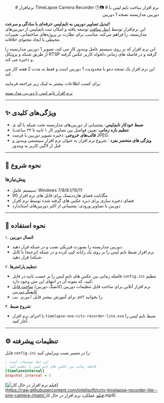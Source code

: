 <p align="right">
# نرم‌افزار TimeLapse Camera Recorder 🕒📷
# نرم افزار ساخت تایم لپس با دوربین مداربسته نسخه  1 دوربین

**تبدیل تصاویر دوربین به تایم‌لپس حرفه‌ای با سادگی و سرعت!**  
این نرم‌افزار توسط [اینتل سافت](https://intellsoft.ir) توسعه یافته و امکان ثبت تایم‌لپس از دوربین‌های مداربسته، را فراهم می‌کند. مناسب برای نظارت بر پروژه‌های ساختمانی، تغییرات محیطی یا ایجاد محتوای خلاقانه.

این نرم افزار که بر روی سیستم عامل ویندوز کار می کند، تصویر 1 دوربین مداربسته را از طریق شبکه و پروتکل RTSP گرفته و در فاصله های زمانی دلخواه کاربر عکس گرفته و ذخیره می کند.

این نرم افزار یک نسخه دمو با محدودیت 1 دوربین است و فقط به مدت 2 هفته کار می کند.

برای کسب اطلاعات بیشتر به لینک زیر مراجعه فرمایید.

[نرم افزار تایم لپس با دوربین مداربسته](https://intellsoft.ir/product/timelapse-camera-recorder/)


---

## ✨ ویژگی‌های کلیدی
- **ضبط خودکار تایم‌لپس**: پشتیبانی از دوربین‌های مداربسته تحت شبکه یا آی ی
- **تنظیم بازه زمانی**: تعیین فواصل بین تصاویر (از ۱ ثانیه تا ۲۴ ساعت).
- **قالب‌های خروجی**: ذخیره تصویر دوربین با فرمت‌ JPEG.
- **ویژگی های منحصر بفرد** : شروع نرم افزار به عنوان نرم افزار سیستمی ویندوز و قبل از لاگین کاربر به ویندوز
---

## 🚀 نحوه شروع
### پیش‌نیازها
- سیستم عامل: Windows 7/8/8.1/10/11
- 90 مگابایت فضای هارددیسک برای فایل های نرم افزار
- فضای ذخیره سازی برای ذیره عکس های گرفته شده توسط نرم افزار
- دوربین یا تصاویر ورودی: پشتیبانی از اکثر دوربین‌های استاندارد

---

## 📸 نحوه استفاده
۱. **اتصال دوربین**:  
   - دوربین مداربسته را بصورت فیزیکی نصب و در شبکه قرار دهید.
   - نرم افزار ضبط تایم لپس را بر روی یک رایانه کپی کرده و در شبکه (ترجیحا با کابل شبکه) قرار دهید.

۲. **تنظیم پارامترها**:  
   - فاصله زمانی بین عکس های تایم لپس را بر حسب ثانیه در فایل `config.ini` تنظیم کنید، که نمونه آن در انتهای این متن وجود دارد.
   - نرم افزار آنلاین برای ساخت فایل تنظیمات دوربین (کانفیگ دوربین)
[ساخت فایل کانفیگ دوربین](https://intellsoft.ir/config/)
   - برای آموزش بیشتر فایل `آموزش نصب.pdf` را بخوانید.

۳. **شروع ضبط**:  
   - با اجرای نرم افزار `timelapse-one-cctv-recorder-lite.exe` ضبط تایم لپس را آغاز کنید.

---

## ⚙️ تنظیمات پیشرفته
فایل `config.ini` را در مسیر نصب ویرایش کنید:
```ini
; ابن خط توضیحات است
; فاصله زمانی بین عکس های تایم لپس را تنظیم کنید
[timelaseinterval]
Snapshot_interval = 5
```

[![فیلم نرم افزار در حال کار](https://raw.githubusercontent.com/intellsoft/cctv-timelapse-recorder-lite--one-camera-/main/thumbnail.jpg)](https://raw.githubusercontent.com/intellsoft/cctv-timelapse-recorder-lite--one-camera-/main/فیلم عملکرد نرم افزار در حال کار.mp4)


</p>

